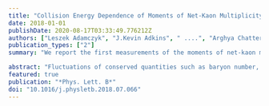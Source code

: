 ```yaml
---
title: "Collision Energy Dependence of Moments of Net-Kaon Multiplicity Distributions at RHIC"
date: 2018-01-01
publishDate: 2020-08-17T03:33:49.776212Z
authors: ["Leszek Adamczyk", "J.Kevin Adkins", " ....", "Arghya Chatterjee", "others [STAR Collaboration]"]
publication_types: ["2"]
summary: "We report the first measurements of the moments of net-kaon multiplicity distributions in Au+Au collisions at sNN=7.7 , 11.5, 14.5, 19.6, 27, 39, 62.4, and 200 GeV. Comparisons are made with Poisson and negative binomial baseline calculations as well as with UrQMD, a transport model (UrQMD) that does not include effects from the QCD critical point. Within current uncertainties, the net-kaon cumulant ratios appear to be monotonic as a function of collision energy."

abstract: "Fluctuations of conserved quantities such as baryon number, charge, and strangeness are sensitive to the correlation length of the hot and dense matter created in relativistic heavy-ion collisions and can be used to search for the QCD critical point. We report the first measurements of the moments of net-kaon multiplicity distributions in Au+Au collisions atsqrt(sNN) = 7.7 , 11.5, 14.5, 19.6, 27, 39, 62.4, and 200 GeV. The collision centrality and energy dependence of the mean ( M ), variance ( σ2 ), skewness ( S ), and kurtosis ( κ ) for net-kaon multiplicity distributions as well as the ratio σ2/M and the products Sσ and κσ2 are presented. Comparisons are made with Poisson and negative binomial baseline calculations as well as with UrQMD, a transport model (UrQMD) that does not include effects from the QCD critical point. Within current uncertainties, the net-kaon cumulant ratios appear to be monotonic as a function of collision energy."
featured: true
publication: "*Phys. Lett. B*"
doi: "10.1016/j.physletb.2018.07.066"
---
```


